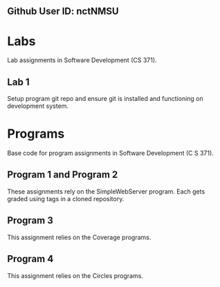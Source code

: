 ## Github User ID: nctNMSU

# Labs
Lab assignments in Software Development (CS 371).

## Lab 1
Setup program git repo and ensure git is installed and functioning on development system.

# Programs
Base code for program assignments in Software Development (C S 371). 

## Program 1 and Program 2
These assignments rely on the SimpleWebServer program. Each gets graded using tags in a cloned repository. 

## Program 3
This assignment relies on the Coverage programs. 

## Program 4
This assignment relies on the Circles programs. 
